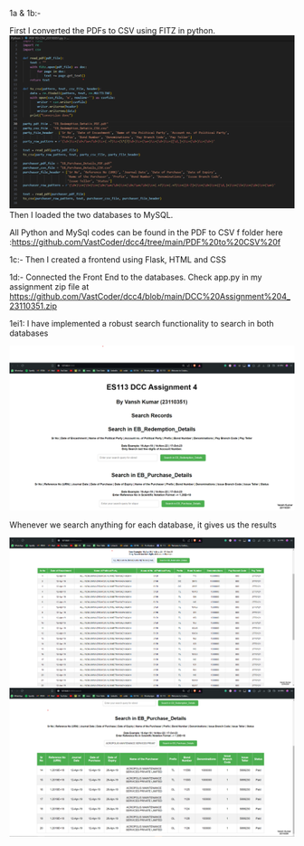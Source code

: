 1a & 1b:-

First I converted the PDFs to CSV using FITZ in python. 
![github-small](https://github.com/VastCoder/dcc4/blob/main/Screenshots/Screenshot%202024-04-24%20001451.png)
Then I loaded the two databases to MySQL. 

All Python and MySql codes can be found in the PDF to CSV f folder here :https://github.com/VastCoder/dcc4/tree/main/PDF%20to%20CSV%20f


1c:-
Then I created a frontend using Flask, HTML and CSS

1d:-
Connected the Front End to the databases. Check app.py in my assignment zip file at https://github.com/VastCoder/dcc4/blob/main/DCC%20Assignment%204_23110351.zip

1ei1: I have implemented a robust search functionality to search in both databases

![github-small](https://raw.githubusercontent.com/VastCoder/dcc4/main/Screenshots/Screenshot%202024-04-24%20000857.png)

Whenever we search anything for each database, it gives us the results

![github-small](https://github.com/VastCoder/dcc4/blob/main/Screenshots/Screenshot%202024-04-24%20001117.png)
![github-small](https://github.com/VastCoder/dcc4/blob/main/Screenshots/Screenshot%202024-04-24%20001332.png)

